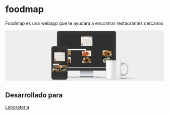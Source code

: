 # foodmap
Foodmap es una webapp que te ayudara a encontrar restaurantes cercanos


![image](https://github.com/ValeOlivares/foodmap/blob/master/assets/images/Foodmap.jpg?raw=true)


## Desarrollado para 
[Laboratoria](http://laboratoria.la)
